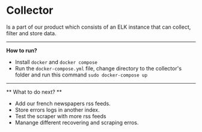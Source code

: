 # Collector
Is a part of our product which consists of an ELK instance that can collect, filter and store data.

---
**How to run?** 

- Install ` docker ` and ` docker compose `
- Run the ` docker-compose.yml ` file, change directory to the collector's folder and run this command `sudo docker-compose up 
`

---

** What to do next? **
- Add our french newspapers rss feeds.
- Store errors logs in another index.
- Test the scraper with more rss feeds
- Manange different recovering and scraping erros.